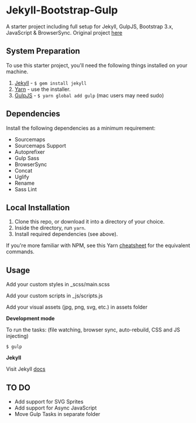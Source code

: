 Jekyll-Bootstrap-Gulp
=============================

A starter project including full setup for Jekyll, GulpJS, Bootstrap 3.x, JavaScript &amp; BrowserSync. Original project [here](https://github.com/shakyShane/jekyll-gulp-sass-browser-sync)

## System Preparation

To use this starter project, you'll need the following things installed on your machine.

1. [Jekyll](http://jekyllrb.com/) - `$ gem install jekyll`
2. [Yarn](https://yarnpkg.com/en/) - use the installer.
3. [GulpJS](https://github.com/gulpjs/gulp) - `$ yarn global add gulp` (mac users may need sudo)

## Dependencies

Install the following dependencies as a minimum requirement:

* Sourcemaps
* Sourcemaps Support
* Autoprefixer
* Gulp Sass
* BrowserSync
* Concat
* Uglify
* Rename
* Sass Lint

## Local Installation

1. Clone this repo, or download it into a directory of your choice.
2. Inside the directory, run `yarn`.
3. Install required dependencies (see above).

If you're more familiar with NPM, see this Yarn [cheatsheet](https://devhints.io/yarn) for the equivalent commands.

## Usage

Add your custom styles in _scss/main.scss

Add your custom scripts in _js/scripts.js

Add your visual assets (jpg, png, svg, etc.) in assets folder

**Development mode**

To run the tasks: (file watching, browser sync, auto-rebuild, CSS and JS injecting)

```shell
$ gulp
```

**Jekyll**

Visit Jekyll [docs](http://jekyllrb.com/docs/usage/)

## TO DO

* Add support for SVG Sprites
* Add support for Async JavaScript
* Move Gulp Tasks in separate folder
